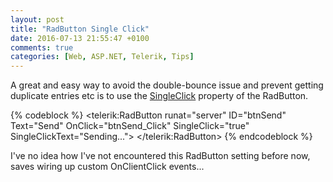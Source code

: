 ```yaml
---
layout: post
title: "RadButton Single Click"
date: 2016-07-13 21:55:47 +0100
comments: true
categories: [Web, ASP.NET, Telerik, Tips]
---
```

A great and easy way to avoid the double-bounce issue and prevent getting duplicate entries etc is to use the [SingleClick](http://demos.telerik.com/aspnet-ajax/button/examples/singleclick/defaultcs.aspx) property of the RadButton.

{% codeblock %}
<telerik:RadButton runat="server" ID="btnSend" Text="Send" OnClick="btnSend_Click" SingleClick="true" SingleClickText="Sending...">
</telerik:RadButton>
{% endcodeblock %}

I've no idea how I've not encountered this RadButton setting before now, saves wiring up custom OnClientClick events...